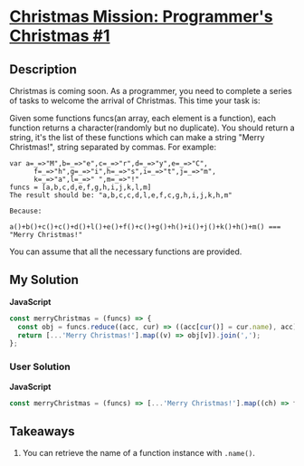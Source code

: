 # [Christmas Mission: Programmer's Christmas #1](https://www.codewars.com/kata/58520e8edeb17c711c00019b)

## Description

Christmas is coming soon. As a programmer, you need to complete a series of tasks to welcome the arrival of Christmas. This time your task is:

Given some functions funcs(an array, each element is a function), each function returns a character(randomly but no duplicate). You should return a string, it's the list of these functions which can make a string "Merry Christmas!", string separated by commas. For example:

```
var a=_=>"M",b=_=>"e",c=_=>"r",d=_=>"y",e=_=>"C",
      f=_=>"h",g=_=>"i",h=_=>"s",i=_=>"t",j=_=>"m",
      k=_=>"a",l=_=>" ",m=_=>"!"
funcs = [a,b,c,d,e,f,g,h,i,j,k,l,m]
The result should be: "a,b,c,c,d,l,e,f,c,g,h,i,j,k,h,m"

Because:

a()+b()+c()+c()+d()+l()+e()+f()+c()+g()+h()+i()+j()+k()+h()+m() === "Merry Christmas!"
```

You can assume that all the necessary functions are provided.

## My Solution

**JavaScript**

```js
const merryChristmas = (funcs) => {
  const obj = funcs.reduce((acc, cur) => ((acc[cur()] = cur.name), acc), {});
  return [...'Merry Christmas!'].map((v) => obj[v]).join(',');
};
```

### User Solution

**JavaScript**

```js
const merryChristmas = (funcs) => [...'Merry Christmas!'].map((ch) => funcs.find((f) => f() === ch).name).join`,`;
```

## Takeaways

1. You can retrieve the name of a function instance with `.name()`.
